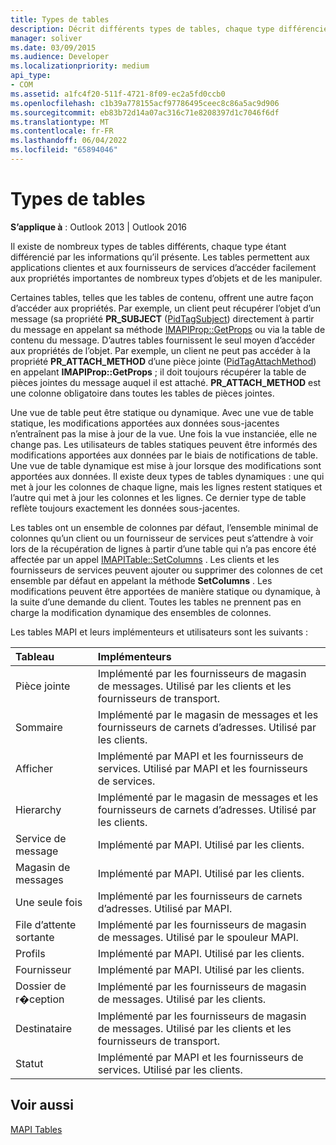 ```yaml
---
title: Types de tables
description: Décrit différents types de tables, chaque type différencié par les informations qu’il présente, dans Outlook 2013 et Outlook 2016.
manager: soliver
ms.date: 03/09/2015
ms.audience: Developer
ms.localizationpriority: medium
api_type:
- COM
ms.assetid: a1fc4f20-511f-4721-8f09-ec2a5fd0ccb0
ms.openlocfilehash: c1b39a778155acf97786495ceec8c86a5ac9d906
ms.sourcegitcommit: eb83b72d14a07ac316c71e8208397d1c7046f6df
ms.translationtype: MT
ms.contentlocale: fr-FR
ms.lasthandoff: 06/04/2022
ms.locfileid: "65894046"
---
```

# <a name="types-of-tables"></a>Types de tables

  
  
**S’applique à** : Outlook 2013 | Outlook 2016 
  
Il existe de nombreux types de tables différents, chaque type étant différencié par les informations qu’il présente. Les tables permettent aux applications clientes et aux fournisseurs de services d’accéder facilement aux propriétés importantes de nombreux types d’objets et de les manipuler. 
  
Certaines tables, telles que les tables de contenu, offrent une autre façon d’accéder aux propriétés. Par exemple, un client peut récupérer l’objet d’un message (sa propriété **PR_SUBJECT** ([PidTagSubject](pidtagsubject-canonical-property.md)) directement à partir du message en appelant sa méthode [IMAPIProp::GetProps](imapiprop-getprops.md) ou via la table de contenu du message. D’autres tables fournissent le seul moyen d’accéder aux propriétés de l’objet. Par exemple, un client ne peut pas accéder à la propriété **PR_ATTACH_METHOD** d’une pièce jointe ([PidTagAttachMethod](pidtagattachmethod-canonical-property.md)) en appelant **IMAPIProp::GetProps** ; il doit toujours récupérer la table de pièces jointes du message auquel il est attaché. **PR_ATTACH_METHOD** est une colonne obligatoire dans toutes les tables de pièces jointes. 
  
Une vue de table peut être statique ou dynamique. Avec une vue de table statique, les modifications apportées aux données sous-jacentes n’entraînent pas la mise à jour de la vue. Une fois la vue instanciée, elle ne change pas. Les utilisateurs de tables statiques peuvent être informés des modifications apportées aux données par le biais de notifications de table. Une vue de table dynamique est mise à jour lorsque des modifications sont apportées aux données. Il existe deux types de tables dynamiques : une qui met à jour les colonnes de chaque ligne, mais les lignes restent statiques et l’autre qui met à jour les colonnes et les lignes. Ce dernier type de table reflète toujours exactement les données sous-jacentes.
  
Les tables ont un ensemble de colonnes par défaut, l’ensemble minimal de colonnes qu’un client ou un fournisseur de services peut s’attendre à voir lors de la récupération de lignes à partir d’une table qui n’a pas encore été affectée par un appel [IMAPITable::SetColumns](imapitable-setcolumns.md) . Les clients et les fournisseurs de services peuvent ajouter ou supprimer des colonnes de cet ensemble par défaut en appelant la méthode **SetColumns** . Les modifications peuvent être apportées de manière statique ou dynamique, à la suite d’une demande du client. Toutes les tables ne prennent pas en charge la modification dynamique des ensembles de colonnes. 
  
Les tables MAPI et leurs implémenteurs et utilisateurs sont les suivants :
  
|**Tableau**|**Implémenteurs**|
|:-----|:-----|
|Pièce jointe  <br/> |Implémenté par les fournisseurs de magasin de messages. Utilisé par les clients et les fournisseurs de transport. |
|Sommaire  <br/> |Implémenté par le magasin de messages et les fournisseurs de carnets d’adresses. Utilisé par les clients. |
|Afficher  <br/> |Implémenté par MAPI et les fournisseurs de services. Utilisé par MAPI et les fournisseurs de services. |
|Hierarchy  <br/> |Implémenté par le magasin de messages et les fournisseurs de carnets d’adresses. Utilisé par les clients. |
|Service de message  <br/> |Implémenté par MAPI. Utilisé par les clients. |
|Magasin de messages  <br/> |Implémenté par MAPI. Utilisé par les clients. |
|Une seule fois  <br/> |Implémenté par les fournisseurs de carnets d’adresses. Utilisé par MAPI. |
|File d’attente sortante  <br/> |Implémenté par les fournisseurs de magasin de messages. Utilisé par le spouleur MAPI. |
|Profils  <br/> |Implémenté par MAPI. Utilisé par les clients. |
|Fournisseur  <br/> |Implémenté par MAPI. Utilisé par les clients. |
|Dossier de r�ception  <br/> |Implémenté par les fournisseurs de magasin de messages. Utilisé par les clients. |
|Destinataire  <br/> |Implémenté par les fournisseurs de magasin de messages. Utilisé par les clients et les fournisseurs de transport. |
|Statut  <br/> |Implémenté par MAPI et les fournisseurs de services. Utilisé par les clients. |
   
## <a name="see-also"></a>Voir aussi



[MAPI Tables](mapi-tables.md)

